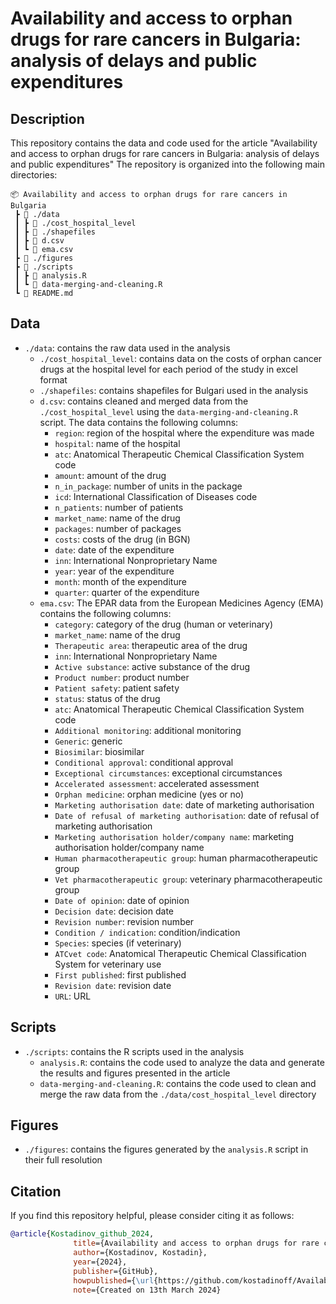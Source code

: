 # Availability and access to orphan drugs for rare cancers in Bulgaria: analysis of delays and public expenditures

## Description

This repository contains the data and code used for the article "Availability and access to orphan drugs for rare cancers in Bulgaria: analysis of delays and public expenditures" The repository is organized into the following main directories:

```
📦 Availability and access to orphan drugs for rare cancers in Bulgaria
 ┣ 📂 ./data
 ┃ ┣ 📂 ./cost_hospital_level
 ┃ ┣ 📂 ./shapefiles
 ┃ ┣ 📜 d.csv
 ┃ ┗ 📜 ema.csv
 ┣ 📂 ./figures
 ┣ 📂 ./scripts
 ┃ ┣ 📜 analysis.R
 ┃ ┗ 📜 data-merging-and-cleaning.R
 ┗ 📜 README.md
```

## Data

- `./data`: contains the raw data used in the analysis
  - `./cost_hospital_level`: contains data on the costs of orphan cancer drugs at the hospital level for each period of the study in excel format
  - `./shapefiles`: contains shapefiles for Bulgari used in the analysis
  - `d.csv`: contains cleaned and merged data from the `./cost_hospital_level` using the `data-merging-and-cleaning.R` script. The data contains the following columns:
    - `region`: region of the hospital where the expenditure was made
    - `hospital`: name of the hospital
    - `atc`: Anatomical Therapeutic Chemical Classification System code
    - `аmount`: amount of the drug
    - `n_in_package`: number of units in the package
    - `icd`: International Classification of Diseases code
    - `n_patients`: number of patients
    - `market_name`: name of the drug
    - `packages`: number of packages
    - `costs`: costs of the drug (in BGN)
    - `date`: date of the expenditure
    - `inn`: International Nonproprietary Name
    - `year`: year of the expenditure
    - `month`: month of the expenditure
    - `quarter`: quarter of the expenditure
  - `ema.csv`: The EPAR data from the European Medicines Agency (EMA) contains the following columns:
    - `category`: category of the drug (human or veterinary)
    - `market_name`: name of the drug
    - `Therapeutic area`: therapeutic area of the drug
    - `inn`: International Nonproprietary Name
    - `Active substance`: active substance of the drug
    - `Product number`: product number
    - `Patient safety`: patient safety
    - `status`: status of the drug
    - `atc`: Anatomical Therapeutic Chemical Classification System code
    - `Additional monitoring`: additional monitoring
    - `Generic`: generic
    - `Biosimilar`: biosimilar
    - `Conditional approval`: conditional approval
    - `Exceptional circumstances`: exceptional circumstances
    - `Accelerated assessment`: accelerated assessment
    - `Orphan medicine`: orphan medicine (yes or no)
    - `Marketing authorisation date`: date of marketing authorisation
    - `Date of refusal of marketing authorisation`: date of refusal of marketing authorisation
    - `Marketing authorisation holder/company name`: marketing authorisation holder/company name
    - `Human pharmacotherapeutic group`: human pharmacotherapeutic group
    - `Vet pharmacotherapeutic group`: veterinary pharmacotherapeutic group
    - `Date of opinion`: date of opinion
    - `Decision date`: decision date
    - `Revision number`: revision number
    - `Condition / indication`: condition/indication
    - `Species`: species (if veterinary)
    - `ATCvet code`: Anatomical Therapeutic Chemical Classification System for veterinary use
    - `First published`: first published
    - `Revision date`: revision date
    - `URL`: URL


## Scripts

- `./scripts`: contains the R scripts used in the analysis
  - `analysis.R`: contains the code used to analyze the data and generate the results and figures presented in the article
  - `data-merging-and-cleaning.R`: contains the code used to clean and merge the raw data from the `./data/cost_hospital_level` directory

## Figures

- `./figures`: contains the figures generated by the `analysis.R` script in their full resolution


## Citation

If you find this repository helpful, please consider citing it as follows:

```bibtex
@article{Kostadinov_github_2024, 
              title={Availability and access to orphan drugs for rare cancers in Bulgaria: analysis of delays and public expenditures - GitHub Repository}, 
              author={Kostadinov, Kostadin}, 
              year={2024}, 
              publisher={GitHub},
              howpublished={\url{https://github.com/kostadinoff/Availability-and-access-to-orphan-drugs-for-rare-cancers-in-Bulgaria}},
              note={Created on 13th March 2024}  
```
